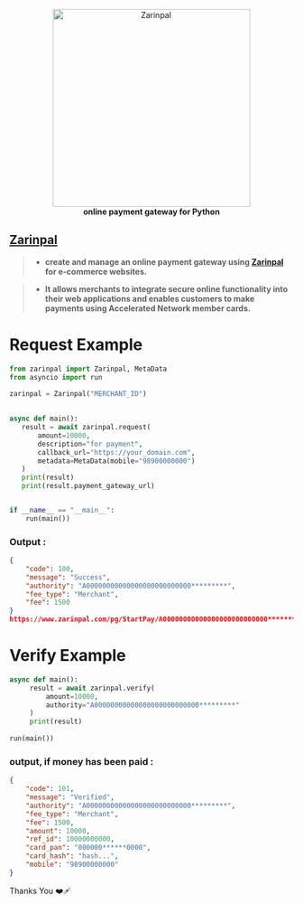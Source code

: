 <p align="center">  
      <a href="https://github.com/abolX/Zarinpal">  
          <img src="https://i.ibb.co/Gdq68J3/cropped-Asset-1-10x.png" alt="Zarinpal" width="350">  
      </a>  
      <br> 
      <p3><b>online payment gateway for Python</b></p3>  
      </br> 
  </p> 
  
## [Zarinpal](https://www.zarinpal.com/)
> - **create and manage an online payment gateway using [Zarinpal](https://www.zarinpal.com/) for e-commerce websites.**

> - **It allows merchants to integrate secure online functionality into their web applications and enables customers to make payments using Accelerated Network member cards.**


 # Request Example
  
```python 
from zarinpal import Zarinpal, MetaData
from asyncio import run 
  
zarinpal = Zarinpal("MERCHANT_ID") 
  

async def main(): 
   result = await zarinpal.request(
       amount=10000,
       description="for payment",
       callback_url="https://your_domain.com",
       metadata=MetaData(mobile="98900000000")
   )
   print(result)
   print(result.payment_gateway_url)


if __name__ == "__main__":
    run(main())
```

### Output :
```json
{
    "code": 100,
    "message": "Success",
    "authority": "A00000000000000000000000000*********",
    "fee_type": "Merchant",
    "fee": 1500
}
https://www.zarinpal.com/pg/StartPay/A00000000000000000000000000*********
```

# Verify Example
```python
async def main(): 
     result = await zarinpal.verify(
         amount=10000,
         authority="A00000000000000000000000000*********"
     )
     print(result)
  
run(main())
```

### output, if money has been paid :

```json
{
    "code": 101,
    "message": "Verified",
    "authority": "A00000000000000000000000000*********",
    "fee_type": "Merchant",
    "fee": 1500,
    "amount": 10000,
    "ref_id": 10000000000,
    "card_pan": "000000******0000",
    "card_hash": "hash...",
    "mobile": "98900000000"
}
```

Thanks You ❤️‍🩹